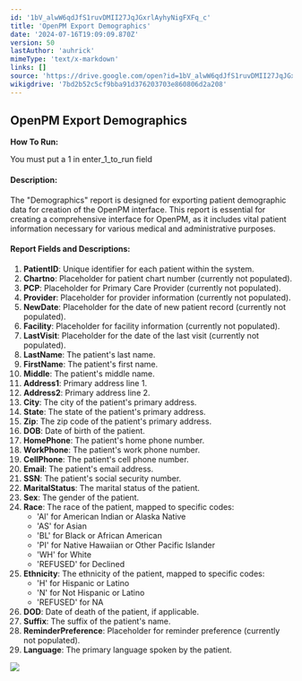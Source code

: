 ```yaml
---
id: '1bV_alwW6qdJfS1ruvDMII27JqJGxrlAyhyNigFXFq_c'
title: 'OpenPM Export Demographics'
date: '2024-07-16T19:09:09.870Z'
version: 50
lastAuthor: 'auhrick'
mimeType: 'text/x-markdown'
links: []
source: 'https://drive.google.com/open?id=1bV_alwW6qdJfS1ruvDMII27JqJGxrlAyhyNigFXFq_c'
wikigdrive: '7bd2b52c5cf9bba91d376203703e860806d2a208'
---
```

## OpenPM Export Demographics

**How To Run:**

You must put a 1 in enter_1_to_run field

#### Description:

The "Demographics" report is designed for exporting patient demographic data for creation of the OpenPM interface. This report is essential for creating a comprehensive interface for OpenPM, as it includes vital patient information necessary for various medical and administrative purposes.

#### Report Fields and Descriptions:

1. <strong>PatientID</strong>: Unique identifier for each patient within the system.
2. <strong>Chartno</strong>: Placeholder for patient chart number (currently not populated).
3. <strong>PCP</strong>: Placeholder for Primary Care Provider (currently not populated).
4. <strong>Provider</strong>: Placeholder for provider information (currently not populated).
5. <strong>NewDate</strong>: Placeholder for the date of new patient record (currently not populated).
6. <strong>Facility</strong>: Placeholder for facility information (currently not populated).
7. <strong>LastVisit</strong>: Placeholder for the date of the last visit (currently not populated).
8. <strong>LastName</strong>: The patient's last name.
9. <strong>FirstName</strong>: The patient's first name.
10. <strong>Middle</strong>: The patient's middle name.
11. <strong>Address1</strong>: Primary address line 1.
12. <strong>Address2</strong>: Primary address line 2.
13. <strong>City</strong>: The city of the patient's primary address.
14. <strong>State</strong>: The state of the patient's primary address.
15. <strong>Zip</strong>: The zip code of the patient's primary address.
16. <strong>DOB</strong>: Date of birth of the patient.
17. <strong>HomePhone</strong>: The patient's home phone number.
18. <strong>WorkPhone</strong>: The patient's work phone number.
19. <strong>CellPhone</strong>: The patient's cell phone number.
20. <strong>Email</strong>: The patient's email address.
21. <strong>SSN</strong>: The patient's social security number.
22. <strong>MaritalStatus</strong>: The marital status of the patient.
23. <strong>Sex</strong>: The gender of the patient.
24. <strong>Race</strong>: The race of the patient, mapped to specific codes:
    * 'AI' for American Indian or Alaska Native
    * 'AS' for Asian
    * 'BL' for Black or African American
    * 'PI' for Native Hawaiian or Other Pacific Islander
    * 'WH' for White
    * 'REFUSED' for Declined
25. <strong>Ethnicity</strong>: The ethnicity of the patient, mapped to specific codes:
    * 'H' for Hispanic or Latino
    * 'N' for Not Hispanic or Latino
    * 'REFUSED' for NA
26. <strong>DOD</strong>: Date of death of the patient, if applicable.
27. <strong>Suffix</strong>: The suffix of the patient's name.
28. <strong>ReminderPreference</strong>: Placeholder for reminder preference (currently not populated).
29. <strong>Language</strong>: The primary language spoken by the patient.

![](../openpm-export-demographics.assets/594ce5f65334dfb507e3ebde252ab39c.png)
